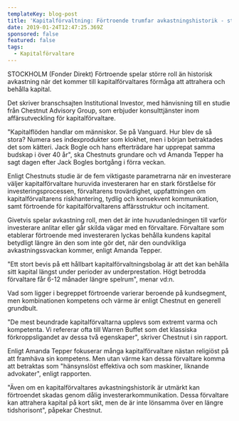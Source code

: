 ```yaml
---
templateKey: blog-post
title: 'Kapitalförvaltning: Förtroende trumfar avkastningshistorik - studie'
date: 2019-01-24T12:47:25.369Z
sponsored: false
featured: false
tags:
  - Kapitalförvaltare
---
```

STOCKHOLM (Fonder Direkt) Förtroende spelar större roll än historisk avkastning när det kommer till kapitalförvaltares förmåga att attrahera och behålla kapital.

Det skriver branschsajten Institutional Investor, med hänvisning till en studie från Chestnut Advisory Group, som erbjuder konsulttjänster inom affärsutveckling för kapitalförvaltare.

"Kapitalflöden handlar om människor. Se på Vanguard. Hur blev de så stora? Numera ses indexprodukter som klokhet, men i början betraktades det som kätteri. Jack Bogle och hans efterträdare har upprepat samma budskap i över 40 år", ska Chestnuts grundare och vd Amanda Tepper ha sagt dagen efter Jack Bogles bortgång i förra veckan.

Enligt Chestnuts studie är de fem viktigaste parametrarna när en investerare väljer kapitalförvaltare huruvida investeraren har en stark förståelse för investeringsprocessen, förvaltarens trovärdighet, uppfattningen om kapitalförvaltarens riskhantering, tydlig och konsekvent kommunikation, samt förtroende för kapitalförvaltarens affärsstruktur och incitament.

Givetvis spelar avkastning roll, men det är inte huvudanledningen till varför investerare anlitar eller går skilda vägar med en förvaltare. Förvaltare som etablerar förtroende med investeraren lyckas behålla kundens kapital betydligt längre än den som inte gör det, när den oundvikliga avkastningssvackan kommer, enligt Amanda Tepper.

"Ett stort bevis på ett hållbart kapitalförvaltningsbolag är att det kan behålla sitt kapital längst under perioder av underprestation. Högt betrodda förvaltare får 6-12 månader längre spelrum", menar vd:n.

Vad som ligger i begreppet förtroende varierar beroende på kundsegment, men kombinationen kompetens och värme är enligt Chestnut en generell grundbult.

"De mest beundrade kapitalförvaltarna upplevs som extremt varma och kompetenta. Vi refererar ofta till Warren Buffet som det klassiska förkroppsligandet av dessa två egenskaper", skriver Chestnut i sin rapport.

Enligt Amanda Tepper fokuserar många kapitalförvaltare nästan religiöst på att framhäva sin kompetens. Men utan värme kan dessa förvaltare komma att betraktas som "hänsynslöst effektiva och som maskiner, liknande advokater", enligt rapporten.

"Även om en kapitalförvaltares avkastningshistorik är utmärkt kan förtroendet skadas genom dålig investerarkommunikation. Dessa förvaltare kan attrahera kapital på kort sikt, men de är inte lönsamma över en längre tidshorisont", påpekar Chestnut.
